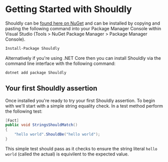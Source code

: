 # Getting Started with Shouldly

Shouldly can be [found here on NuGet](https://www.nuget.org/packages/Shouldly/) and can be installed by copying and pasting the following command into your Package Manager Console within Visual Studio (Tools > NuGet Package Manager > Package Manager Console).

```bash
Install-Package Shouldly
```

Alternatively if you're using .NET Core then you can install Shouldly via the command line interface with the following command:

```bash
dotnet add package Shouldly
```

## Your first Shouldly assertion

Once installed you're ready to try your first Shouldly assertion. To begin with we'll start with a simple string equality check. In a test method perform the following test:

```csharp
[Fact]
public void StringsShouldMatch()
{
    "hello world".ShouldBe("hello world");
}
```

This simple test should pass as it checks to ensure the string literal `hello world` (called the actual) is equivilent to the expected value.  
